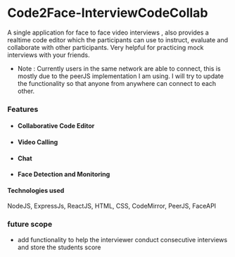 # Code2Face-InterviewCodeCollab
A single application for face to face video interviews , also provides a realtime code editor which the participants can use to instruct, evaluate and collaborate with other participants. Very helpful for practicing mock interviews with your friends.

- Note : Currently users in the same network are able to connect, this is mostly due to the peerJS implementation I am using. I will try to update the functionality so that anyone from anywhere can connect to each other.

### Features
- #### Collaborative Code Editor
<!-- attach screen shots here -->
- #### Video Calling
- #### Chat
- #### Face Detection and Monitoring

#### Technologies used
NodeJS, ExpressJs, ReactJS, HTML, CSS, CodeMirror, PeerJS, FaceAPI



### future scope

- add functionality to help the interviewer conduct consecutive interviews and store the students score
